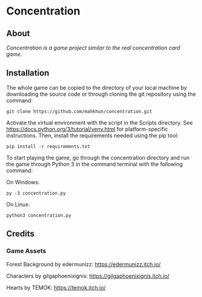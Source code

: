 # Concentration
## About
*Concentration is a game project similar to the real concentration card game.*
## Installation
The whole game can be copied to the directory of your local machine by downloading the source code or through cloning the git repository using the command:

```git clone https://github.com/mahkhun/concentration.git```

Activate the virtual environment with the script in the Scripts directory. See https://docs.python.org/3/tutorial/venv.html for platform-specific instructions. Then, install the requirements needed using the pip tool:

```pip install -r requirements.txt```

To start playing the game, go through the concentration directory and run the game through Python 3 in the command terminal with the following command:

On Windows:

```py -3 concentration.py```

On Linux:

```python3 concentration.py```

## Credits
### Game Assets
Forest Background by edermunizz: https://edermunizz.itch.io/

Characters by gilgaphoenixignis: https://gilgaphoenixignis.itch.io/

Hearts by TEMOK: https://temok.itch.io/
